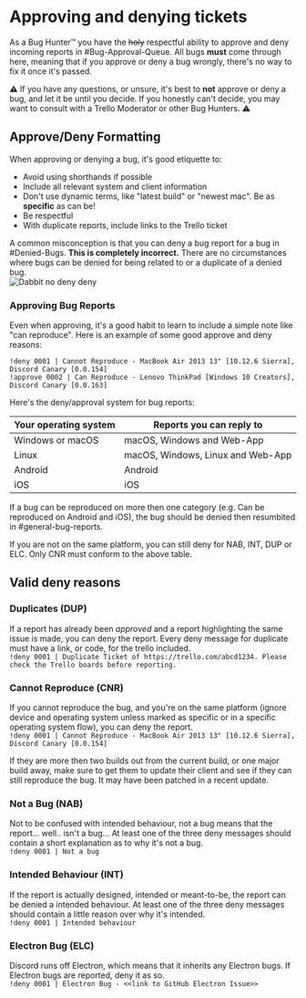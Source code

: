 # Approving and denying tickets
As a Bug Hunter™ you have the ~~holy~~ respectful ability to approve and deny incoming reports in #Bug-Approval-Queue. All bugs **must** come through here, meaning that if you approve or deny a bug wrongly, there's no way to fix it once it's passed.

⚠️ If you have any questions, or unsure, it's best to **not** approve or deny a bug, and let it be until you decide. If you honestly can't decide, you may want to consult with a Trello Moderator or other Bug Hunters. ⚠️

## Approve/Deny Formatting
When approving or denying a bug, it's good etiquette to:
- Avoid using shorthands if possible
- Include all relevant system and client information
- Don't use dynamic terms, like "latest build" or "newest mac". Be as **specific** as can be!
- Be respectful
- With duplicate reports, include links to the Trello ticket

A common misconception is that you can deny a bug report for a bug in #Denied-Bugs. **This is completely incorrect.** There are no circumstances where bugs can be denied for being related to or a duplicate of a denied bug.  
![Dabbit no deny deny](https://itspugle.is-a-bad-waifu.com/ed8718.png)

### Approving Bug Reports
Even when approving, it's a good habit to learn to include a simple note like "can reproduce". Here is an example of some good approve and deny reasons:
```
!deny 0001 | Cannot Reproduce - MacBook Air 2013 13" [10.12.6 Sierra], Discord Canary [0.0.154]   
!approve 0002 | Can Reproduce - Lenovo ThinkPad [Windows 10 Creators], Discord Canary [0.0.163]
```

Here's the deny/approval system for bug reports:

Your operating system | Reports you can reply to
-------- | --------
Windows or macOS | macOS, Windows and Web-App
Linux | macOS, Windows, Linux and Web-App
Android | Android
iOS | iOS

If a bug can be reproduced on more then one category (e.g. Can be reproduced on Android and iOS), the bug should be denied then resumbited in #general-bug-reports.

If you are not on the same platform, you can still deny for NAB, INT, DUP or ELC. Only CNR must conform to the above table.

## Valid deny reasons
### Duplicates (DUP)
If a report has already been *approved* and a report highlighting the same issue is made, you can deny the report. Every deny message for duplicate must have a link, or code, for the trello included.  
`!deny 0001 | Duplicate Ticket of https://trello.com/abcd1234. Please check the Trello boards before reporting.`

### Cannot Reproduce (CNR)
If you cannot reproduce the bug, and you're on the same platform (ignore device and operating system unless marked as specific or in a specific operating system flow), you can deny the report.  
`!deny 0001 | Cannot Reproduce - MacBook Air 2013 13" [10.12.6 Sierra], Discord Canary [0.0.154]`  

If they are more then two builds out from the current build, or one major build away, make sure to get them to update their client and see if they can still reproduce the bug. It may have been patched in a recent update.


### Not a Bug (NAB)
Not to be confused with intended behaviour, not a bug means that the report... well.. isn't a bug... At least one of the three deny messages should contain a short explanation as to why it's not a bug.  
`!deny 0001 | Not a bug`

### Intended Behaviour (INT)
If the report is actually designed, intended or meant-to-be, the report can be denied a intended behaviour. At least one of the three deny messages should contain a little reason over why it's intended.   
`!deny 0001 | Intended behaviour`

### Electron Bug (ELC)
Discord runs off Electron, which means that it inherits any Electron bugs. If Electron bugs are reported, deny it as so.  
`!deny 0001 | Electron Bug - <<link to GitHub Electron Issue>>`
